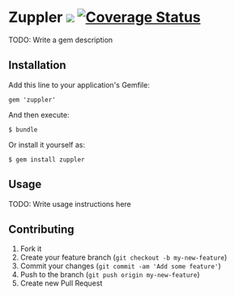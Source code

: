 # Zuppler [![](https://api.tddium.com/zuppler/zuppler/badges/29193.png?badge_token=05fbaf87828e6796b761f90f69489f3ec623d40e)](https://api.tddium.com/zuppler/zuppler/suites/29193) [![Coverage Status](https://coveralls.io/repos/zuppler/zuppler/badge.png)](https://coveralls.io/r/zuppler/zuppler)

TODO: Write a gem description

## Installation

Add this line to your application's Gemfile:

    gem 'zuppler'

And then execute:

    $ bundle

Or install it yourself as:

    $ gem install zuppler

## Usage

TODO: Write usage instructions here

## Contributing

1. Fork it
2. Create your feature branch (`git checkout -b my-new-feature`)
3. Commit your changes (`git commit -am 'Add some feature'`)
4. Push to the branch (`git push origin my-new-feature`)
5. Create new Pull Request
